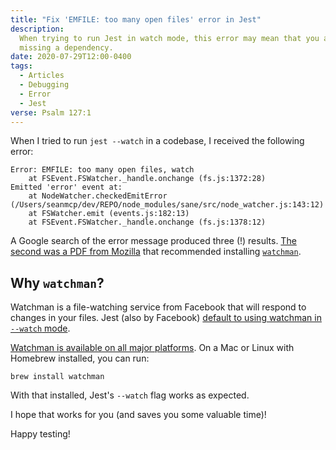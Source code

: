 ```yaml
---
title: "Fix 'EMFILE: too many open files' error in Jest"
description:
  When trying to run Jest in watch mode, this error may mean that you are
  missing a dependency.
date: 2020-07-29T12:00-0400
tags:
  - Articles
  - Debugging
  - Error
  - Jest
verse: Psalm 127:1
---
```


When I tried to run `jest --watch` in a codebase, I received the following
error:

```shell
Error: EMFILE: too many open files, watch
    at FSEvent.FSWatcher._handle.onchange (fs.js:1372:28)
Emitted 'error' event at:
    at NodeWatcher.checkedEmitError (/Users/seanmcp/dev/REPO/node_modules/sane/src/node_watcher.js:143:12)
    at FSWatcher.emit (events.js:182:13)
    at FSEvent.FSWatcher._handle.onchange (fs.js:1378:12)
```

A Google search of the error message produced three (!) results.
[The second was a PDF from Mozilla](https://buildmedia.readthedocs.org/media/pdf/delivery-console/stable/delivery-console.pdf)
that recommended installing [`watchman`](https://facebook.github.io/watchman/).

## Why `watchman`?

Watchman is a file-watching service from Facebook that will respond to changes
in your files. Jest (also by Facebook)
[default to using watchman in `--watch` mode](https://jestjs.io/docs/en/cli#--watchman).

[Watchman is available on all major platforms](https://facebook.github.io/watchman/docs/install.html).
On a Mac or Linux with Homebrew installed, you can run:

```shell
brew install watchman
```

With that installed, Jest's `--watch` flag works as expected.

I hope that works for you (and saves you some valuable time)!

Happy testing!

